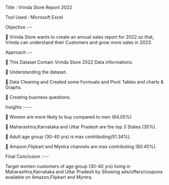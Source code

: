 Title : Vrinda Store Report 2022

Tool Used : Microsoft Excel

Objective :--

📍 Vrinda Store wants to create an annual sales report for 2022.so that, Vrinda can understand their Customers and grow more sales in 2023.

Approach :--

🏬 This Dataset Contain Vrinda Store 2022 Data informations.

🏬 Understanding the dataset.

🏬 Data Cleaning and Created some Formuals and Pivot Tables and charts & Graphs.

🏬 Creating business questions.

Insights :----

💱 Women are more likely to buy compared to men (64.05%)

💱 Maharashtra,Karnataka and Uttar Pradesh are the top 3 States (35%).

💱 Adult age group (30-40 yrs) is max contributing(51.34%).

💱 Amazon,Flipkart and Myntra channels are max contributing (80.45%).

Final Conclusion :---

 Target women customers of age group (30-40 yrs) living in Maharashtra,Karnataka and Uttar Pradesh by Showing ads/offers/coupons available on Amazon,Flipkart and Myntra.

